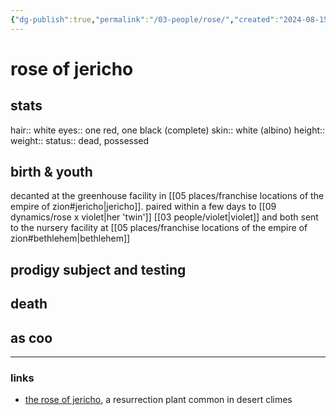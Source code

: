 ```yaml
---
{"dg-publish":true,"permalink":"/03-people/rose/","created":"2024-08-15T11:45:30.000-05:00","updated":"2024-11-08T12:45:45.000-06:00"}
---
```


# rose of jericho

## stats
hair:: white
eyes:: one red, one black (complete)
skin:: white (albino)
height::
weight::
status:: dead, possessed
## birth & youth
decanted at the greenhouse facility in [[05 places/franchise locations of the empire of zion#jericho\|jericho]]. paired within a few days to [[09 dynamics/rose x violet\|her 'twin']] [[03 people/violet\|violet]] and both sent to the nursery facility at [[05 places/franchise locations of the empire of zion#bethlehem\|bethlehem]]

## prodigy subject and testing


## death


## as coo



---
### links
- [the rose of jericho](https://www.britannica.com/plant/rose-of-Jericho), a resurrection plant common in desert climes